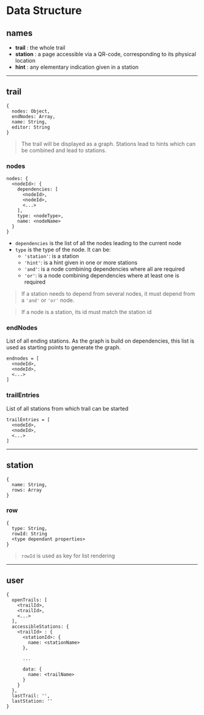 # Data Structure

## names
- **trail** : the whole trail
- **station** : a page accessible via a QR-code, corresponding to its physical location
- **hint** : any elementary indication given in a station

____

## trail

```
{
  nodes: Object,
  endNodes: Array,
  name: String,
  editor: String
}
```

> The trail will be displayed as a graph.
> Stations lead to hints which can be combined and lead to stations.

### nodes

```
nodes: {
  <nodeId>: {
    dependencies: [
      <nodeId>,
      <nodeId>,
      <...>
    ],
    type: <nodeType>,
    name: <nodeName>
  }
}
```

- `dependencies` is the list of all the nodes leading to the current node
- `type` is the type of the node. It can be:
  - `'station'`: is a station
  - `'hint'`: is a hint given in one or more stations
  - `'and'`: is a node combining dependencies where all are required
  - `'or'`: is a node combining dependencies where at least one is required

> If a station needs to depend from several nodes, it must depend from a `'and'` or `'or'` node.

> If a node is a station, its id must match the station id

### endNodes

List of all ending stations. As the graph is build on dependencies, this list is used as starting points to generate the graph.

```
endnodes = [
  <nodeId>,
  <nodeId>,
  <...>
]
```

### trailEntries

List of all stations from which trail can be started

```
trailEntries = [
  <nodeId>,
  <nodeId>,
  <...>
]
```

____

## station

```
{
  name: String,
  rows: Array
}
```

### row

```
{
  type: String,
  rowId: String
  <type dependant properties>
}
```

> `rowId` is used as key for list rendering

_______

## user

```
{
  openTrails: [
    <trailId>,
    <trailId>,
    <...>
  ],
  accessibleStations: {
    <trailId> : {
      <stationId>: {
        name: <stationName>
      },
      
      ...

      data: {
        name: <trailName>
      }
    }
  },
  lastTrail: '',
  lastStation: ''
}
```